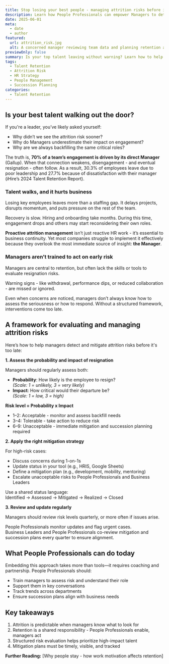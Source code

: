 ```yaml
---
title: Stop losing your best people - managing attrition risks before it’s too late
description: Learn how People Professionals can empower Managers to detect early signs of resignation and reduce critical talent loss through a structured risk management approach.
date: 2025-06-01
meta:
  - date
  - author
featured:
  url: attrition_risk.jpg
  alt: A concerned manager reviewing team data and planning retention actions
previewOnly: false
summary: Is your top talent leaving without warning? Learn how to help managers detect and manage resignation risks before it's too late.
tags:
  - Talent Retention
  - Attrition Risk
  - HR Strategy
  - People Management
  - Succession Planning
categories:
  - Talent Retention
---
```


## Is your best talent walking out the door?

If you're a leader, you’ve likely asked yourself:  

- Why didn’t we see the attrition risk sooner?  
- Why do Managers underestimate their impact on engagement?  
- Why are we always backfilling the same critical roles?  

The truth is, **70% of a team’s engagement is driven by its direct Manager** (Gallup). When that connection weakens, disengagement - and eventual resignation - often follow. As a result, 30.3% of employees leave due to poor leadership and 27.7% because of dissatisfaction with their manager (iHire’s 2024 Talent Retention Report).  

### Talent walks, and it hurts business  

Losing key employees leaves more than a staffing gap. It delays projects, disrupts momentum, and puts pressure on the rest of the team.  

Recovery is slow. Hiring and onboarding take months. During this time, engagement drops and others may start reconsidering their own roles.  

**Proactive attrition management** isn’t just reactive HR work - it’s essential to business continuity. Yet most companies struggle to implement it effectively because they overlook the most immediate source of insight: **the Manager**.  

### Managers aren’t trained to act on early risk  

Managers are central to retention, but often lack the skills or tools to evaluate resignation risks.  

Warning signs - like withdrawal, performance dips, or reduced collaboration - are missed or ignored.  

Even when concerns are noticed, managers don’t always know how to assess the seriousness or how to respond. Without a structured framework, interventions come too late.  

## A framework for evaluating and managing attrition risks  

Here’s how to help managers detect and mitigate attrition risks before it's too late:  

**1. Assess the probability and impact of resignation**

Managers should regularly assess both:  

- **Probability**: How likely is the employee to resign?  
  *(Scale: 1 = unlikely, 3 = very likely)*  
- **Impact**: How critical would their departure be?  
  *(Scale: 1 = low, 3 = high)*  

**Risk level = Probability x Impact**

- 1–2: Acceptable - monitor and assess backfill needs  
- 3–4: Tolerable - take action to reduce risk  
- 6–9: Unacceptable - immediate mitigation and succession planning required  

**2. Apply the right mitigation strategy**

For high-risk cases:  

- Discuss concerns during 1-on-1s  
- Update status in your tool (e.g., HRIS, Google Sheets)  
- Define a mitigation plan (e.g., development, mobility, mentoring)  
- Escalate unacceptable risks to People Professionals and Business Leaders  

Use a shared status language:  
Identified → Assessed → Mitigated → Realized → Closed  

**3. Review and update regularly**

Managers should review risk levels quarterly, or more often if issues arise.  

People Professionals monitor updates and flag urgent cases.  
Business Leaders and People Professionals co-review mitigation and succession plans every quarter to ensure alignment.  

## What People Professionals can do today  

Embedding this approach takes more than tools—it requires coaching and partnership. People Professionals should:  

- Train managers to assess risk and understand their role  
- Support them in key conversations  
- Track trends across departments  
- Ensure succession plans align with business needs  

## Key takeaways  

1. Attrition is predictable when managers know what to look for  
2. Retention is a shared responsibility - People Professionals enable, managers act  
3. Structured risk evaluation helps prioritize high-impact talent  
4. Mitigation plans must be timely, visible, and tracked

**Further Reading:** [Why people stay - how work motivation affects retention]
